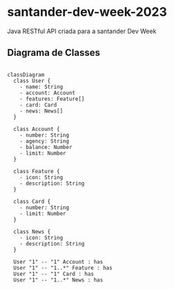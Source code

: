 # santander-dev-week-2023
Java RESTful API criada para a santander Dev Week

## Diagrama de Classes

``` mermaid

classDiagram
  class User {
    - name: String
    - account: Account
    - features: Feature[]
    - card: Card
    - news: News[]
  }

  class Account {
    - number: String
    - agency: String
    - balance: Number
    - limit: Number
  }

  class Feature {
    - icon: String
    - description: String
  }

  class Card {
    - number: String
    - limit: Number
  }

  class News {
    - icon: String
    - description: String
  }

  User "1" -- "1" Account : has
  User "1" -- "1..*" Feature : has
  User "1" -- "1" Card : has
  User "1" -- "1..*" News : has
```
